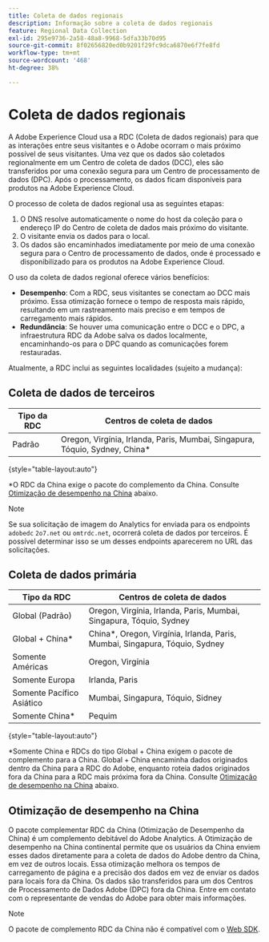 ```yaml
---
title: Coleta de dados regionais
description: Informação sobre a coleta de dados regionais
feature: Regional Data Collection
exl-id: 295e9736-2a58-48a8-9968-5dfa33b70d95
source-git-commit: 8f02656820ed0b9201f29fc9dca6870e6f7fe8fd
workflow-type: tm+mt
source-wordcount: '468'
ht-degree: 38%

---
```


# Coleta de dados regionais

A Adobe Experience Cloud usa a RDC (Coleta de dados regionais) para que as interações entre seus visitantes e o Adobe ocorram o mais próximo possível de seus visitantes. Uma vez que os dados são coletados regionalmente em um Centro de coleta de dados (DCC), eles são transferidos por uma conexão segura para um Centro de processamento de dados (DPC). Após o processamento, os dados ficam disponíveis para produtos na Adobe Experience Cloud.

O processo de coleta de dados regional usa as seguintes etapas:

1. O DNS resolve automaticamente o nome do host da coleção para o endereço IP do Centro de coleta de dados mais próximo do visitante.
1. O visitante envia os dados para o local.
1. Os dados são encaminhados imediatamente por meio de uma conexão segura para o Centro de processamento de dados, onde é processado e disponibilizado para os produtos na Adobe Experience Cloud.

O uso da coleta de dados regional oferece vários benefícios:

* **Desempenho**: Com a RDC, seus visitantes se conectam ao DCC mais próximo. Essa otimização fornece o tempo de resposta mais rápido, resultando em um rastreamento mais preciso e em tempos de carregamento mais rápidos.
* **Redundância**: Se houver uma comunicação entre o DCC e o DPC, a infraestrutura RDC da Adobe salva os dados localmente, encaminhando-os para o DPC quando as comunicações forem restauradas.

Atualmente, a RDC inclui as seguintes localidades (sujeito a mudança):

## Coleta de dados de terceiros

| Tipo da RDC | Centros de coleta de dados |
| --- | --- |
| Padrão | Oregon, Virgínia, Irlanda, Paris, Mumbai, Singapura, Tóquio, Sydney, China* |

{style=&quot;table-layout:auto&quot;}

*O RDC da China exige o pacote do complemento da China. Consulte [Otimização de desempenho na China](#china-performance-optimization) abaixo.

>[!NOTE]
>
>Se sua solicitação de imagem do Analytics for enviada para os endpoints `adobedc` `2o7.net` ou `omtrdc.net`, ocorrerá coleta de dados por terceiros. É possível determinar isso se um desses endpoints aparecerem no URL das solicitações.

## Coleta de dados primária

| Tipo da RDC | Centros de coleta de dados |
| --- | --- |
| Global (Padrão) | Oregon, Virgínia, Irlanda, Paris, Mumbai, Singapura, Tóquio, Sydney |
| Global + China* | China*, Oregon, Virgínia, Irlanda, Paris, Mumbai, Singapura, Tóquio, Sydney |
| Somente Américas | Oregon, Virgínia |
| Somente Europa | Irlanda, Paris |
| Somente Pacífico Asiático | Mumbai, Singapura, Tóquio, Sidney |
| Somente China* | Pequim |

{style=&quot;table-layout:auto&quot;}

*Somente China e RDCs do tipo Global + China exigem o pacote de complemento para a China. Global + China encaminha dados originados dentro da China para a RDC do Adobe, enquanto roteia dados originados fora da China para a RDC mais próxima fora da China. Consulte [Otimização de desempenho na China](#china-performance-optimization) abaixo.

## Otimização de desempenho na China

O pacote complementar RDC da China (Otimização de Desempenho da China) é um complemento debitável do Adobe Analytics. A Otimização de desempenho na China continental permite que os usuários da China enviem esses dados diretamente para a coleta de dados do Adobe dentro da China, em vez de outros locais. Essa otimização melhora os tempos de carregamento de página e a precisão dos dados em vez de enviar os dados para locais fora da China. Os dados são transferidos para um dos Centros de Processamento de Dados Adobe (DPC) fora da China. Entre em contato com o representante de vendas do Adobe para obter mais informações.

>[!NOTE]
>
>O pacote de complemento RDC da China não é compatível com o [Web SDK](/help/implement/aep-edge/overview.md).

